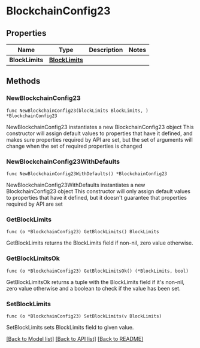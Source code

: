 # BlockchainConfig23

## Properties

Name | Type | Description | Notes
------------ | ------------- | ------------- | -------------
**BlockLimits** | [**BlockLimits**](BlockLimits.md) |  | 

## Methods

### NewBlockchainConfig23

`func NewBlockchainConfig23(blockLimits BlockLimits, ) *BlockchainConfig23`

NewBlockchainConfig23 instantiates a new BlockchainConfig23 object
This constructor will assign default values to properties that have it defined,
and makes sure properties required by API are set, but the set of arguments
will change when the set of required properties is changed

### NewBlockchainConfig23WithDefaults

`func NewBlockchainConfig23WithDefaults() *BlockchainConfig23`

NewBlockchainConfig23WithDefaults instantiates a new BlockchainConfig23 object
This constructor will only assign default values to properties that have it defined,
but it doesn't guarantee that properties required by API are set

### GetBlockLimits

`func (o *BlockchainConfig23) GetBlockLimits() BlockLimits`

GetBlockLimits returns the BlockLimits field if non-nil, zero value otherwise.

### GetBlockLimitsOk

`func (o *BlockchainConfig23) GetBlockLimitsOk() (*BlockLimits, bool)`

GetBlockLimitsOk returns a tuple with the BlockLimits field if it's non-nil, zero value otherwise
and a boolean to check if the value has been set.

### SetBlockLimits

`func (o *BlockchainConfig23) SetBlockLimits(v BlockLimits)`

SetBlockLimits sets BlockLimits field to given value.



[[Back to Model list]](../README.md#documentation-for-models) [[Back to API list]](../README.md#documentation-for-api-endpoints) [[Back to README]](../README.md)


